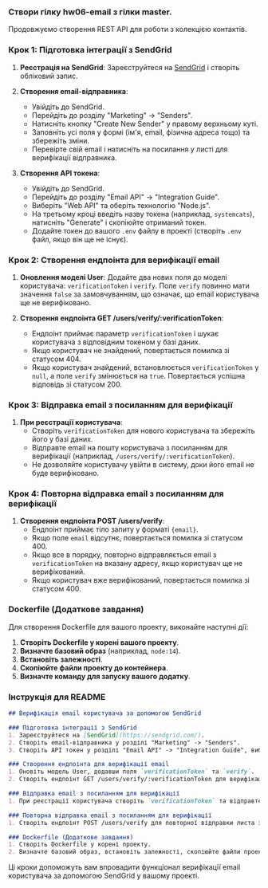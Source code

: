 

### Створи гілку hw06-email з гілки master.



Продовжуємо створення REST API для роботи з колекцією контактів.

### Крок 1: Підготовка інтеграції з SendGrid

1. **Реєстрація на SendGrid**:
   Зареєструйтеся на [SendGrid](https://sendgrid.com/) і створіть обліковий запис.

2. **Створення email-відправника**:
   - Увійдіть до SendGrid.
   - Перейдіть до розділу "Marketing" -> "Senders".
   - Натисніть кнопку "Create New Sender" у правому верхньому куті.
   - Заповніть усі поля у формі (ім'я, email, фізична адреса тощо) та збережіть зміни.
   - Перевірте свій email і натисніть на посилання у листі для верифікації відправника.

3. **Створення API токена**:
   - Увійдіть до SendGrid.
   - Перейдіть до розділу "Email API" -> "Integration Guide".
   - Виберіть "Web API" та оберіть технологію "Node.js".
   - На третьому кроці введіть назву токена (наприклад, `systemcats`), натисніть "Generate" і скопіюйте отриманий токен.
   - Додайте токен до вашого `.env` файлу в проекті (створіть `.env` файл, якщо він ще не існує).

### Крок 2: Створення ендпоінта для верифікації email

1. **Оновлення моделі User**:
   Додайте два нових поля до моделі користувача: `verificationToken` і `verify`. Поле `verify` повинно мати значення `false` за замовчуванням, що означає, що email користувача ще не верифіковано.

2. **Створення ендпоінта GET /users/verify/:verificationToken**:
   - Ендпоінт приймає параметр `verificationToken` і шукає користувача з відповідним токеном у базі даних.
   - Якщо користувач не знайдений, повертається помилка зі статусом 404.
   - Якщо користувач знайдений, встановлюється `verificationToken` у `null`, а поле `verify` змінюється на `true`. Повертається успішна відповідь зі статусом 200.

### Крок 3: Відправка email з посиланням для верифікації

1. **При реєстрації користувача**:
   - Створіть `verificationToken` для нового користувача та збережіть його у базі даних.
   - Відправте email на пошту користувача з посиланням для верифікації (наприклад, `/users/verify/:verificationToken`).
   - Не дозволяйте користувачу увійти в систему, доки його email не буде верифіковано.

### Крок 4: Повторна відправка email з посиланням для верифікації

1. **Створення ендпоінта POST /users/verify**:
   - Ендпоінт приймає тіло запиту у форматі `{email}`.
   - Якщо поле `email` відсутнє, повертається помилка зі статусом 400.
   - Якщо все в порядку, повторно відправляється email з `verificationToken` на вказану адресу, якщо користувач ще не верифікований.
   - Якщо користувач вже верифікований, повертається помилка зі статусом 400.

### Dockerfile (Додаткове завдання)

Для створення Dockerfile для вашого проекту, виконайте наступні дії:

1. **Створіть Dockerfile у корені вашого проекту**.
2. **Визначте базовий образ** (наприклад, `node:14`).
3. **Встановіть залежності**.
4. **Скопіюйте файли проекту до контейнера**.
5. **Визначте команду для запуску вашого додатку**.

### Інструкція для README

```markdown
## Верифікація email користувача за допомогою SendGrid

### Підготовка інтеграції з SendGrid
1. Зареєструйтеся на [SendGrid](https://sendgrid.com/).
2. Створіть email-відправника у розділі "Marketing" -> "Senders".
3. Створіть API токен у розділі "Email API" -> "Integration Guide", виберіть "Web API" та "Node.js".

### Створення ендпоінта для верифікації email
1. Оновіть модель User, додавши поля `verificationToken` та `verify`.
2. Створіть ендпоінт GET /users/verify/:verificationToken для верифікації email.

### Відправка email з посиланням для верифікації
1. При реєстрації користувача створіть `verificationToken` та відправте email з посиланням для верифікації.

### Повторна відправка email з посиланням для верифікації
1. Створіть ендпоінт POST /users/verify для повторної відправки листа з посиланням для верифікації.

### Dockerfile (Додаткове завдання)
1. Створіть Dockerfile у корені проекту.
2. Визначте базовий образ, встановіть залежності, скопіюйте файли проекту до контейнера та визначте команду для запуску додатку.
```

Ці кроки допоможуть вам впровадити функціонал верифікації email користувача за допомогою SendGrid у вашому проекті.